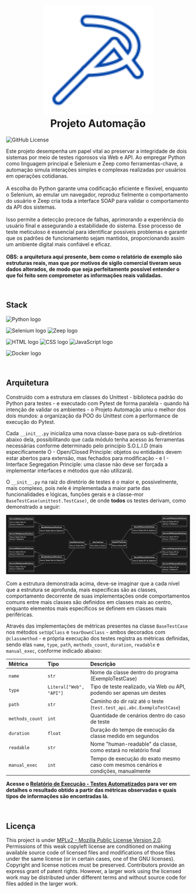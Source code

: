 <h1 align="center">
  <img src="./logo.svg" height="300" width="300" alt="Logo Projeto Automação" /><br>
  Projeto Automação
</h1>

![GitHub License](https://img.shields.io/github/license/LucasGoncSilva/projeto_automacao?labelColor=101010)

Este projeto desempenha um papel vital ao preservar a integridade de dois sistemas por meio de testes rigorosos via Web e API. Ao empregar Python como linguagem principal e Selenium e Zeep como ferramentas-chave, a automação simula interações simples e complexas realizadas por usuários em operações cotidianas.
<br><br>
A escolha do Python garante uma codificação eficiente e flexível, enquanto o Selenium, ao emular um navegador, reproduz fielmente o comportamento do usuário e Zeep cria toda a interface SOAP para validar o comportamento da API dos sistemas.
<br><br>
Isso permite a detecção precoce de falhas, aprimorando a experiência do usuário final e assegurando a estabilidade do sistema. Esse processo de teste meticuloso é essencial para identificar possíveis problemas e garantir que os padrões de funcionamento sejam mantidos, proporcionando assim um ambiente digital mais confiável e eficaz.
<br><br>
**OBS: a arquitetura aqui presente, bem como o relatório de exemplo são estruturas reais, mas que por motivos de sigilo comercial tiveram seus dados alterados, de modo que seja perfeitamente possível entender o que foi feito sem comprometer as informações reais validadas.**

<br>

## Stack

![Python logo](https://img.shields.io/badge/Python-blue?style=for-the-badge&logo=python&logoColor=white)

![Selenium logo](https://img.shields.io/badge/Selenium-white?style=for-the-badge&logo=Selenium&logoColor=43B02A)
![Zeep logo](https://img.shields.io/badge/Zeep-white?style=for-the-badge&logo=zotero&logoColor=000000)

![HTML logo](https://img.shields.io/badge/HTML5-E34F26?style=for-the-badge&logo=html5&logoColor=white)
![CSS logo](https://img.shields.io/badge/CSS3-1572B6?style=for-the-badge&logo=css3&logoColor=white)
![JavaScript logo](https://img.shields.io/badge/JavaScript-323330?style=for-the-badge&logo=javascript&logoColor=F7DF1E)

![Docker logo](https://img.shields.io/badge/Docker-2CA5E0?style=for-the-badge&logo=docker&logoColor=white)

<br>

## Arquitetura

Construído com a estrutura em classes do Unittest - biblioteca padrão do Python para testes - e executado com Pytest de forma paralela - quando há intenção de validar os ambientes - o Projeto Automação uniu o melhor dos dois mundos: a organização da POO do Unittest com a performance de execução do Pytest.

Cada `__init__.py` inicializa uma nova classe-base para os sub-diretórios abaixo dela, possibilitando que cada módulo tenha acesso às ferramentas necessárias conforme determinado pelo princípio S.O.L.I.D (mais especificamente O - Open/Closed Principle: objetos ou entidades devem estar abertos para extensão, mas fechados para modificação - e I - Interface Segregation Principle: uma classe não deve ser forçada a implementar interfaces e métodos que não utilizará).

O `__init__.py` na raíz do diretório de testes é o maior e, possivelmente, mais complexo, pois nele é implementada a maior parte das funcionalidades e lógicas, funções gerais e a classe-mor `BaseTestCase(unittest.TestCase)`, de onde **todos** os testes derivam, como demonstrado a seguir:

<img src="./pa.svg" alt="Diagrama Estrutural de Classes do Projeto Automação" />

Com a estrutura demonstrada acima, deve-se imaginar que a cada nível que a estrutura se aprofunda, mais específicas são as classes, comportamento decorrente de suas implementações onde comportamentos comuns entre mais classes são definidos em classes mais ao centro, enquanto elementos mais específicos se definem em classes mais periféricas.

Através das implementações de métricas presentes na classe `BaseTestCase` nos métodos `setUpClass` e `tearDownClass` - ambos decorados com `@classmethod` - e própria execução dos testes registra as métricas definidas, sendo elas `name`, `type`, `path`, `methods_count`, `duration`, `readable` e `manual_exec`, conforme indicado abaixo:

| Métrica         | Tipo                    | Descrição
| :---            | :---                    | :---
| `name`          | `str`                   | Nome da classe dentro do programa (ExemploTestCase)
| `type`          | `Literal["Web", "API"]` | Tipo de teste realizado, via Web ou API, podendo ser apenas um destes
| `path`          | `str`                   | Caminho do dir raíz até o teste (`test.test_api.abc.ExemploTestCase`)
| `methods_count` | `int`                   | Quantidade de cenários dentro do caso de teste
| `duration`      | `float`                 | Duração do tempo de execução da classe medido em segundos
| `readable`      | `str`                   | Nome "human-readable" da classe, como estará no relatório final
| `manual_exec`   | `int`                   | Tempo de execução do exato mesmo caso com mesmos cenários e condições, manualmente

**Acesse o [Relatório de Execução - Testes Automatizados](#) para ver em detalhes o resultado obtido a partir das métricas observadas e quais tipos de informações são encontradas lá.**

<br>

## Licença

This project is under [MPLv2 - Mozilla Public License Version 2.0](https://choosealicense.com/licenses/mpl-2.0/). Permissions of this weak copyleft license are conditioned on making available source code of licensed files and modifications of those files under the same license (or in certain cases, one of the GNU licenses). Copyright and license notices must be preserved. Contributors provide an express grant of patent rights. However, a larger work using the licensed work may be distributed under different terms and without source code for files added in the larger work.
